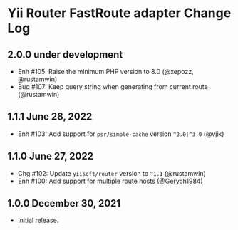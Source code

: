 # Yii Router FastRoute adapter Change Log

## 2.0.0 under development

- Enh #105: Raise the minimum PHP version to 8.0 (@xepozz, @rustamwin) 
- Bug #107: Keep query string when generating from current route (@rustamwin)

## 1.1.1 June 28, 2022

- Enh #103: Add support for `psr/simple-cache` version `^2.0|^3.0` (@vjik)

## 1.1.0 June 27, 2022

- Chg #102: Update `yiisoft/router` version to `^1.1` (@rustamwin)
- Enh #100: Add support for multiple route hosts (@Gerych1984)

## 1.0.0 December 30, 2021

- Initial release.
